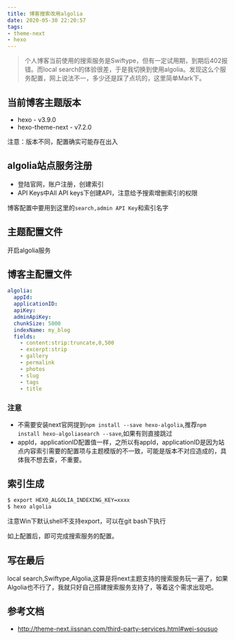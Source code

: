 ```yaml
---
title: 博客搜索改用algolia
date: 2020-05-30 22:20:57
tags:
- theme-next
- hexo
---
```

> 个人博客当前使用的搜索服务是Swiftype，但有一定试用期，到期后402报错。而local search的体验很差，于是我切换到使用algolia。发现这么个服务配置，网上说法不一，多少还是踩了点坑的，这里简单Mark下。


## 当前博客主题版本
- hexo - v3.9.0
- hexo-theme-next - v7.2.0

注意：版本不同，配置确实可能存在出入

## algolia站点服务注册

- 登陆官网，账户注册，创建索引
- API Keys中All API keys下创建API，注意给予搜索增删索引的权限

博客配置中要用到这里的`search,admin API Key`和索引名字

## 主题配置文件
开启algolia服务

## 博客主配置文件

```yml
algolia:
  appId: 
  applicationID: 
  apiKey: 
  adminApiKey: 
  chunkSize: 5000
  indexName: my_blog
  fields:
    - content:strip:truncate,0,500
    - excerpt:strip
    - gallery
    - permalink
    - photos
    - slug
    - tags
    - title
```

### 注意
- 不需要安装next官网提到`npm install --save hexo-algolia`,推荐`npm install hexo-algoliasearch --save`,如果有则直接跳过
- appId，applicationID配置值一样，之所以有appId，applicationID是因为站点内容索引需要的配置项与主题模版的不一致，可能是版本不对应造成的，具体我不想去查，不重要。

## 索引生成

```bash
$ export HEXO_ALGOLIA_INDEXING_KEY=xxxx
$ hexo algolia

```

注意Win下默认shell不支持export，可以在git bash下执行

如上配置后，即可完成搜索服务的配置。

## 写在最后

local search,Swiftype,Algolia,这算是将next主题支持的搜索服务玩一遍了，如果Algolia也不行了，我就只好自己搭建搜索服务支持了，等着这个需求出现吧。

## 参考文档

- http://theme-next.iissnan.com/third-party-services.html#wei-sousuo
